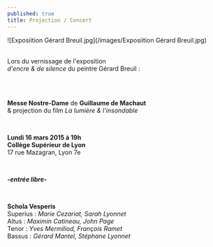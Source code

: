 ```yaml
---
published: true
title: Projection / Concert
---
```


![Exposiition Gérard Breuil.jpg](/images/Exposiition Gérard Breuil.jpg)  
&nbsp;

Lors du vernissage de l'exposition  
*d'encre & de silence* du peintre Gérard Breuil :  

&nbsp;  
&nbsp;  


**Messe Nostre-Dame** de **Guillaume de Machaut**  
& projection du film *La lumière & l'insondable* 

&nbsp;  

**Lundi 16 mars 2015 à 19h**  
**Collège Supérieur de Lyon**  
17 rue Mazagran, Lyon 7e

&nbsp;

***-entrée libre-***
 
 &nbsp;
 
**Schola Vesperis**  
Superius : *Marie Cezariat, Sarah Lyonnet*  
Altus : *Maximin Catineau, John Page*  
Tenor : *Yves Mermiliod, François Ramet*  
Bassus : *Gérard Mantel, Stéphane Lyonnet*


